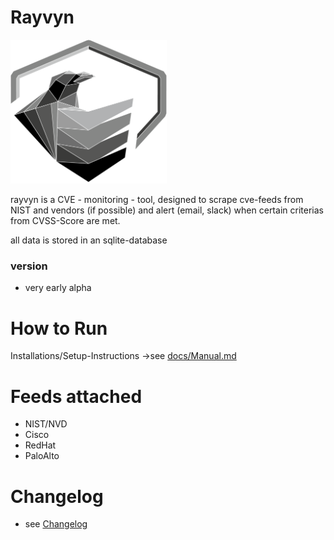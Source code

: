 

# Rayvyn

<img src="docs/rayvyn_logo.png" width="250px">

rayvyn is a CVE - monitoring - tool, designed to scrape cve-feeds
from NIST and vendors (if possible) and alert (email, slack)
when certain criterias from CVSS-Score are met.

all data is stored in an sqlite-database

### version

- very early alpha


# How to Run

Installations/Setup-Instructions ->see [docs/Manual.md](docs/Manual.md)


# Feeds attached

- NIST/NVD
- Cisco
- RedHat
- PaloAlto


# Changelog

- see [Changelog](docs/changelog.md)
